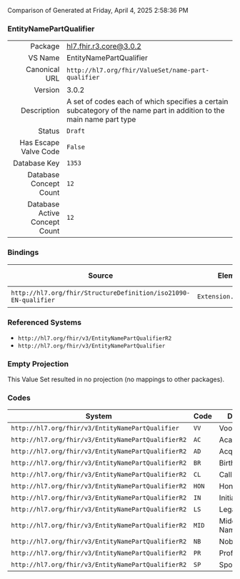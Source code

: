 Comparison of 
Generated at Friday, April 4, 2025 2:58:36 PM

### EntityNamePartQualifier

|      |     |
| ---: | --- |
| Package | hl7.fhir.r3.core@3.0.2 |
| VS Name | EntityNamePartQualifier |
| Canonical URL | `http://hl7.org/fhir/ValueSet/name-part-qualifier` |
| Version | 3.0.2 |
| Description | A set of codes each of which specifies a certain subcategory of the name part in addition to the main name part type |
| Status | `Draft` |
| Has Escape Valve Code | `False` |
| Database Key | `1353` |
| Database Concept Count | `12` |
| Database Active Concept Count | `12` |
### Bindings

| Source | Element | Binding | Strength | Element Short |
| ------ | ------- | ------- | -------- | ------------- |
| `http://hl7.org/fhir/StructureDefinition/iso21090-EN-qualifier` | `Extension.valueCode` | `http://hl7.org/fhir/ValueSet/name-part-qualifier` | `Required` | Value of extension |

### Referenced Systems

* `http://hl7.org/fhir/v3/EntityNamePartQualifierR2`
* `http://hl7.org/fhir/v3/EntityNamePartQualifier`
### Empty Projection

This Value Set resulted in no projection (no mappings to other packages).

### Codes

| System | Code | Display |
| ------ | ---- | ------- |
| `http://hl7.org/fhir/v3/EntityNamePartQualifier` | `VV` | Voorvoegsel |
| `http://hl7.org/fhir/v3/EntityNamePartQualifierR2` | `AC` | Academic |
| `http://hl7.org/fhir/v3/EntityNamePartQualifierR2` | `AD` | Acquired |
| `http://hl7.org/fhir/v3/EntityNamePartQualifierR2` | `BR` | Birth |
| `http://hl7.org/fhir/v3/EntityNamePartQualifierR2` | `CL` | Call me |
| `http://hl7.org/fhir/v3/EntityNamePartQualifierR2` | `HON` | Honorific |
| `http://hl7.org/fhir/v3/EntityNamePartQualifierR2` | `IN` | Initial |
| `http://hl7.org/fhir/v3/EntityNamePartQualifierR2` | `LS` | Legal status |
| `http://hl7.org/fhir/v3/EntityNamePartQualifierR2` | `MID` | Middle Name |
| `http://hl7.org/fhir/v3/EntityNamePartQualifierR2` | `NB` | Nobility |
| `http://hl7.org/fhir/v3/EntityNamePartQualifierR2` | `PR` | Professional |
| `http://hl7.org/fhir/v3/EntityNamePartQualifierR2` | `SP` | Spouse |
